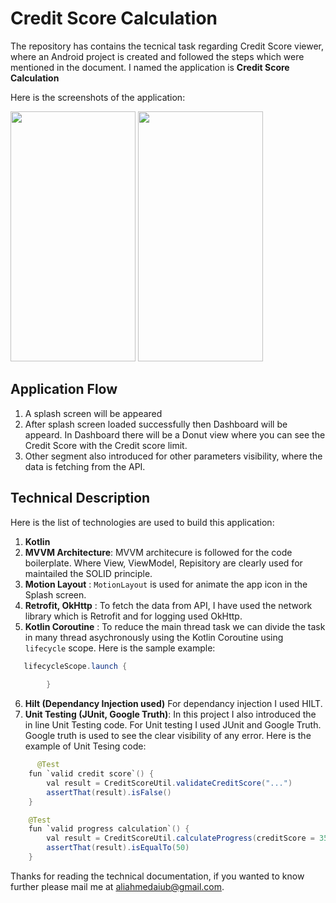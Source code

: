 # Credit Score Calculation

The repository has contains the tecnical task regarding Credit Score viewer, where an Android project is created and followed the steps which were mentioned in the document. I named the application is <b>Credit Score Calculation</b> 

Here is the screenshots of the application:

<img src="https://github.com/aliahmedbd/CreditScoreTechnicalTask/blob/main/Screenshot%202021-12-19%20at%205.45.34%20PM.png" alt="" data-canonical-src="https://github.com/aliahmedbd/CreditScoreTechnicalTask/blob/main/Screenshot%202021-12-19%20at%205.45.34%20PM.png" width="200" height="400" />  <img src="https://github.com/aliahmedbd/CreditScoreTechnicalTask/blob/main/Screenshot%202021-12-19%20at%205.45.12%20PM.png" alt="" data-canonical-src="https://github.com/aliahmedbd/CreditScoreTechnicalTask/blob/main/Screenshot%202021-12-19%20at%205.45.12%20PM.png" width="200" height="400" /> 


## Application Flow

1. A splash screen will be appeared
2. After splash screen loaded successfully then Dashboard will be appeard. In Dashboard there will be a Donut view where you can see the Credit Score with the Credit score limit.
3. Other segment also introduced for other parameters visibility, where the data is fetching from the API.

## Technical Description

Here is the list of technologies are used to build this application:

1. <b>Kotlin</b>
2. <b>MVVM Architecture</b>: MVVM architecure is followed for the code boilerplate. Where View, ViewModel, Repisitory are clearly used for maintailed the SOLID principle.
3. <b>Motion Layout</b> : `MotionLayout` is used for animate the app icon in the Splash screen.
4. <b> Retrofit, OkHttp</b> : To fetch the data from API, I have used the network library which is Retrofit and for logging used OkHttp.
5. <b>Kotlin Coroutine</b> : To reduce the main thread task we can divide the task in many thread asychronously using the Kotlin Coroutine using `lifecycle` scope. Here is the sample example:   
```java
   lifecycleScope.launch {
          
        }
```
6.  <b>Hilt (Dependancy Injection used)</b> For dependancy injection I used HILT.
7.  <b>Unit Testing (JUnit, Google Truth)</b>: In this project I also introduced the in line Unit Testing code. For Unit testing I used JUnit and Google Truth. Google truth is used to see the clear visibility of any error. Here is the example of Unit Tesing code:

```java
      @Test
    fun `valid credit score`() {
        val result = CreditScoreUtil.validateCreditScore("...")
        assertThat(result).isFalse()
    }

    @Test
    fun `valid progress calculation`() {
        val result = CreditScoreUtil.calculateProgress(creditScore = 350, maxCreditScore = 700)
        assertThat(result).isEqualTo(50)
    }
```

Thanks for reading the technical documentation, if you wanted to know further please mail me at aliahmedaiub@gmail.com.




